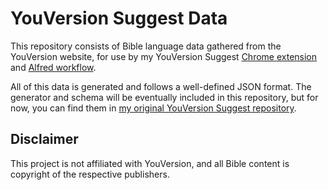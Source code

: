 # YouVersion Suggest Data

This repository consists of Bible language data gathered from the YouVersion
website, for use by my YouVersion Suggest [Chrome extension][chrome] and [Alfred
workflow][alfred].

All of this data is generated and follows a well-defined JSON format. The
generator and schema will be eventually included in this repository, but for
now, you can find them in [my original YouVersion Suggest repository][alfred].

[chrome]: https://github.com/caleb531/youversion-suggest-chrome
[alfred]: https://github.com/caleb531/youversion-suggest

## Disclaimer

This project is not affiliated with YouVersion, and all Bible content is
copyright of the respective publishers.
